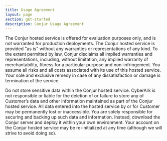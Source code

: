 ```yaml
---
title: Usage Agreement
layout: page
section: get-started
description: Conjur Usage Agreement
---
```



The Conjur hosted service is offered for evaluation purposes only, and is not warranted for production deployments. The Conjur hosted service is provided "as is" without any warranties or representations of any kind. To the extent permitted by law, Conjur disclaims all implied warranties and representations, including, without limitation, any implied warranty of merchantability, fitness for a particular purpose and non-infringement. You assume all risks and all costs associated with its use of this hosted service. Your sole and exclusive remedy in case of any dissatisfaction or damage is termination of the service.

Do not store sensitive data within the Conjur hosted service. CyberArk is not responsible or liable for the deletion of or failure to store any of Customer’s data and other information maintained as part of the Conjur hosted service. All data entered into the hosted service by or for Customer may be permanently lost or inaccessible. You are solely responsible for securing and backing up such data and information. Instead, download the Conjur server and deploy it within your own environment. Your account on the Conjur hosted service may be re-initialized at any time (although we will strive to avoid doing so).

